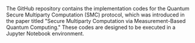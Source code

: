 The GitHub repository contains the implementation codes for the Quantum Secure Multiparty Computation (SMC) protocol, which was introduced in the paper titled "Secure Multiparty Computation via Measurement-Based Quantum Computing." These codes are designed to be executed in a Jupyter Notebook environment.


